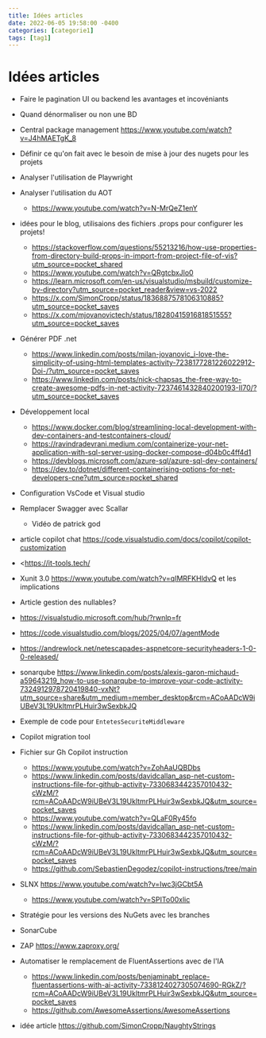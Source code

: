 ```yaml
---
title: Idées articles
date: 2022-06-05 19:58:00 -0400
categories: [categorie1]
tags: [tag1]
---
```


# Idées articles

- Faire le pagination UI ou backend les avantages et incovéniants
- Quand dénormaliser ou non une BD
- Central package management <https://www.youtube.com/watch?v=J4hMAETgK_8>
- Définir ce qu'on fait avec le besoin de mise à jour des nugets pour les projets
- Analyser l'utilisation de Playwright
- Analyser l'utilisation du AOT
  - <https://www.youtube.com/watch?v=N-MrQeZ1enY>
- idées pour le blog, utilisaions des fichiers .props pour configurer les projets!
  - <https://stackoverflow.com/questions/55213216/how-use-properties-from-directory-build-props-in-import-from-project-file-of-vis?utm_source=pocket_shared>
  - <https://www.youtube.com/watch?v=QRgtcbxJlo0>
  - <https://learn.microsoft.com/en-us/visualstudio/msbuild/customize-by-directory?utm_source=pocket_reader&view=vs-2022>
  - <https://x.com/SimonCropp/status/1836887578106310885?utm_source=pocket_saves>
  - <https://x.com/mjovanovictech/status/1828041591681851555?utm_source=pocket_saves>
- Générer PDF .net
  - <https://www.linkedin.com/posts/milan-jovanovic_i-love-the-simplicity-of-using-html-templates-activity-7238177281226022912-Doi-/?utm_source=pocket_saves>
  - <https://www.linkedin.com/posts/nick-chapsas_the-free-way-to-create-awesome-pdfs-in-net-activity-7237461432840200193-II70/?utm_source=pocket_saves>
- Développement local
  - <https://www.docker.com/blog/streamlining-local-development-with-dev-containers-and-testcontainers-cloud/>
  - <https://ravindradevrani.medium.com/containerize-your-net-application-with-sql-server-using-docker-compose-d04b0c4ff4d1>
  - <https://devblogs.microsoft.com/azure-sql/azure-sql-dev-containers/>
  - <https://dev.to/dotnet/different-containerising-options-for-net-developers-cne?utm_source=pocket_shared>
- Configuration VsCode et Visual studio
- Remplacer Swagger avec Scallar
  - Vidéo de patrick god
- article copilot chat https://code.visualstudio.com/docs/copilot/copilot-customization
- <https://it-tools.tech/
- Xunit 3.0 <https://www.youtube.com/watch?v=qIMRFKHldvQ> et les implications
- Article gestion des nullables?
- https://visualstudio.microsoft.com/hub/?rwnlp=fr
- https://code.visualstudio.com/blogs/2025/04/07/agentMode
- https://andrewlock.net/netescapades-aspnetcore-securityheaders-1-0-0-released/
- sonarqube <https://www.linkedin.com/posts/alexis-garon-michaud-a59643219_how-to-use-sonarqube-to-improve-your-code-activity-7324912978720419840-vxNt?utm_source=share&utm_medium=member_desktop&rcm=ACoAADcW9iUBeV3L19UkltmrPLHuir3wSexbkJQ>
- Exemple de code pour `EntetesSecuriteMiddleware`

- Copilot migration tool
- Fichier sur Gh Copilot instruction
  - <https://www.youtube.com/watch?v=ZohAaUQBDbs>
  - <https://www.linkedin.com/posts/davidcallan_asp-net-custom-instructions-file-for-github-activity-7330683442357010432-cWzM/?rcm=ACoAADcW9iUBeV3L19UkltmrPLHuir3wSexbkJQ&utm_source=pocket_saves>
  - <https://www.youtube.com/watch?v=QLaF0Ry45fo>
  - <https://www.linkedin.com/posts/davidcallan_asp-net-custom-instructions-file-for-github-activity-7330683442357010432-cWzM/?rcm=ACoAADcW9iUBeV3L19UkltmrPLHuir3wSexbkJQ&utm_source=pocket_saves>
  - <https://github.com/SebastienDegodez/copilot-instructions/tree/main>
- SLNX <https://www.youtube.com/watch?v=Iwc3jGCbt5A>
  - https://www.youtube.com/watch?v=SPITo00xlic
- Stratégie pour les versions des NuGets avec les branches
- SonarCube
- ZAP <https://www.zaproxy.org/>
- Automatiser le remplacement de FluentAssertions avec de l'IA
  - <https://www.linkedin.com/posts/benjaminabt_replace-fluentassertions-with-ai-activity-7338124027305074690-RGkZ/?rcm=ACoAADcW9iUBeV3L19UkltmrPLHuir3wSexbkJQ&utm_source=pocket_saves>
  - https://github.com/AwesomeAssertions/AwesomeAssertions
- idée article <https://github.com/SimonCropp/NaughtyStrings>